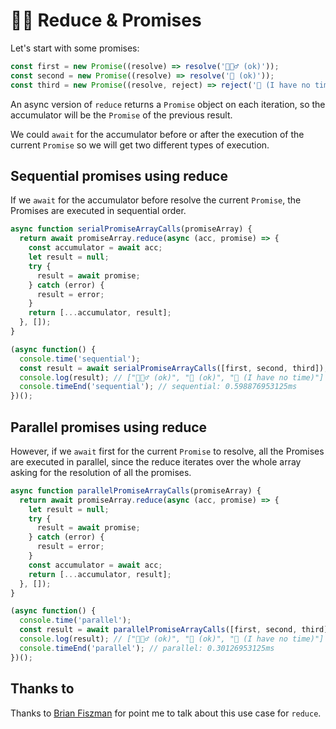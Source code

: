 # 🤏🙏 Reduce & Promises

Let's start with some promises:

```js
const first = new Promise((resolve) => resolve('🚴🏼‍♂️ (ok)'));
const second = new Promise((resolve) => resolve('📗 (ok)'));
const third = new Promise((resolve, reject) => reject('🧘 (I have no time)'));
```

An async version of `reduce` returns a `Promise` object on each iteration, so the accumulator will be the `Promise` of the previous result.

We could `await` for the accumulator before or after the execution of the current `Promise` so we will get two different types of execution.

## Sequential promises using reduce

If we `await` for the accumulator before resolve the current `Promise`, the Promises are executed in sequential order. 

```js
async function serialPromiseArrayCalls(promiseArray) {
  return await promiseArray.reduce(async (acc, promise) => {
    const accumulator = await acc;
    let result = null;
    try {
      result = await promise;
    } catch (error) {
      result = error;
    }
    return [...accumulator, result];
  }, []);
}

(async function() {
  console.time('sequential');
  const result = await serialPromiseArrayCalls([first, second, third]);
  console.log(result); // ["🚴🏼‍♂️ (ok)", "📗 (ok)", "🧘 (I have no time)"]
  console.timeEnd('sequential'); // sequential: 0.598876953125ms
})();
```

## Parallel promises using reduce

However, if we `await` first for the current `Promise` to resolve, all the Promises are executed in parallel, since the reduce iterates over the whole array asking for the resolution of all the promises. 

```js
async function parallelPromiseArrayCalls(promiseArray) {
  return await promiseArray.reduce(async (acc, promise) => {
    let result = null;
    try {
      result = await promise;
    } catch (error) {
      result = error;
    }
    const accumulator = await acc;
    return [...accumulator, result];
  }, []);
}

(async function() {
  console.time('parallel');
  const result = await parallelPromiseArrayCalls([first, second, third]);
  console.log(result); // ["🚴🏼‍♂️ (ok)", "📗 (ok)", "🧘 (I have no time)"]
  console.timeEnd('parallel'); // parallel: 0.30126953125ms
})();
``` 

## Thanks to

Thanks to [Brian Fiszman](https://github.com/brianfiszman) for point me to talk about this use case for `reduce`.